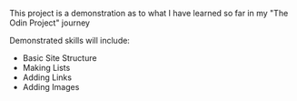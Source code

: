 This project is a demonstration as to what I have learned so far in my "The Odin Project" journey

Demonstrated skills will include:
- Basic Site Structure
- Making Lists
- Adding Links
- Adding Images